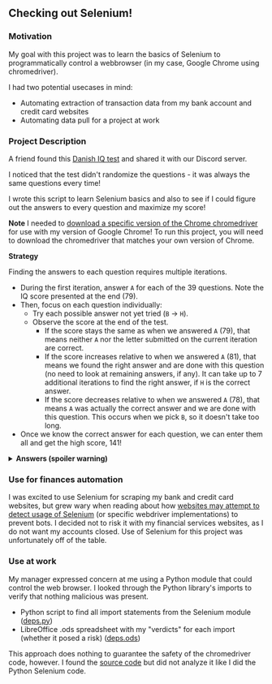 ## Checking out Selenium!

### Motivation
My goal with this project was to learn the basics of Selenium to programmatically control a webbrowser (in my case, Google Chrome using chromedriver).

I had two potential usecases in mind:
- Automating extraction of transaction data from my bank account and credit card websites
- Automating data pull for a project at work

### Project Description
A friend found this [Danish IQ test](http://mensa.dk/iqtest/index.html) and shared it with our Discord server.

I noticed that the test didn't randomize the questions - it was always the same questions every time!

I wrote this script to learn Selenium basics and also to see if I could figure out the answers to every question and maximize my score!

**Note** I needed to [download a specific version of the Chrome chromedriver](https://chromedriver.chromium.org/downloads) for use with my version of Google Chrome!  To run this project, you will need to download the chromedriver that matches your own version of Chrome.

**Strategy**

Finding the answers to each question requires multiple iterations.

- During the first iteration, answer `A` for each of the 39 questions.  Note the IQ score presented at the end (79).
- Then, focus on each question individually:
    - Try each possible answer not yet tried (`B` -> `H`).
    - Observe the score at the end of the test.
        - If the score stays the same as when we answered `A` (79), that means neither `A` nor the letter submitted on the current iteration are correct.
        - If the score increases relative to when we answered `A` (81), that means we found the right answer and are done with this question (no need to look at remaining answers, if any).  It can take up to 7 additional iterations to find the right answer, if `H` is the correct answer.
        - If the score decreases relative to when we answered `A` (78), that means `A` was actually the correct answer and we are done with this question.  This occurs when we pick `B`, so it doesn't take too long.
- Once we know the correct answer for each question, we can enter them all and get the high score, 141!


<details>
<summary><b>Answers (spoiler warning)</b></summary>

    1: 'c',
    2: 'f',
    3: 'g',
    4: 'c',
    5: 'b',
    6: 'h',
    7: 'f',
    8: 'a',
    9: 'h',
    10: 'c',
    11: 'c',
    12: 'h',
    13: 'e',
    14: 'g',
    15: 'd',
    16: 'b',
    17: 'f',
    18: 'e',
    19: 'b',
    20: 'c',
    21: 'a',
    22: 'e',
    23: 'e',
    24: 'c',
    25: 'f',
    26: 'd',
    27: 'd',
    28: 'd',
    29: 'b',
    30: 'e',
    31: 'd',
    32: 'a',
    33: 'b',
    34: 'a',
    35: 'c',
    36: 'a',
    37: 'f',
    38: 'a',
    39: 'f'

</details>

### Use for finances automation
I was excited to use Selenium for scraping my bank and credit card websites, but grew wary when reading about how [websites may attempt to detect usage of Selenium](https://old.reddit.com/r/Python/comments/ov73ci/selenium_with_python_security/h78emig/) (or specific webdriver implementations) to prevent bots.  I decided not to risk it with my financial services websites, as I do not want my accounts closed.  Use of Selenium for this project was unfortunately off of the table.

### Use at work
My manager expressed concern at me using a Python module that could control the web browser.  I looked through the Python library's imports to verify that nothing malicious was present.
- Python script to find all import statements from the Selenium module ([deps.py](deps.py))
- LibreOffice .ods spreadsheet with my "verdicts" for each import (whether it posed a risk) ([deps.ods](deps.ods))

This approach does nothing to guarantee the safety of the chromedriver code, however.  I found the [source code](https://chromium.googlesource.com/chromium/src/+/refs/heads/main/chrome/test/chromedriver/) but did not analyze it like I did the Python Selenium code.